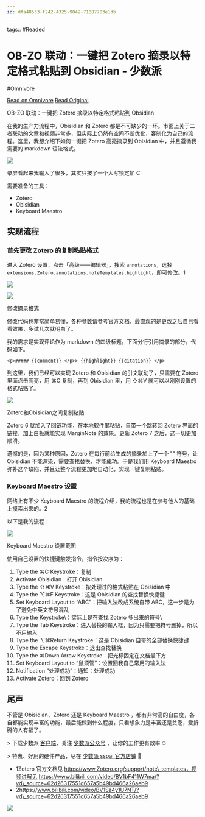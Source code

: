 ```yaml
---
id: dfa48533-f242-4325-9042-71087703e1db
---
```



tags::  #Readed 

# OB-ZO 联动：一键把 Zotero 摘录以特定格式粘贴到 Obsidian - 少数派
#Omnivore

[Read on Omnivore](https://omnivore.app/me/ob-zo-zotero-obsidian-18f6356be51)
[Read Original](https://sspai.com/post/82279)

OB-ZO 联动：一键把 Zotero 摘录以特定格式粘贴到 Obsidian

在我的生产力流程中，Obisidian 和 Zotero 都是不可缺少的一环。市面上关于二者联动的文章和视频非常多，但实际上仍然有空间不断优化，客制化为自己的流程。这里，我想介绍下如何一键把 Zotero 高亮摘录到 Obisidian 中，并且遵循我需要的 markdown 语法格式。

![](https://proxy-prod.omnivore-image-cache.app/0x0,s7ImcLS-arXxwxCtXuy5bMNBknP9hmDaPGG0jklFtw5g/https://cdn.sspai.com/2023/08/22/7d4145797f6a79236b0d9bd0b0f940d6.gif)

录屏看起来我输入了很多，其实只按了一个大写锁定加 C

需要准备的工具：

* Zotero
* Obisidian
* Keyboard Maestro

## 实现流程

### 首先更改 Zotero 的复制粘贴格式

进入 Zotero 设置，点击「高级——编辑器」，搜索 `annotations`，选择 `extensions.Zotero.annotations.noteTemplates.highlight`，即可修改。1

![](https://proxy-prod.omnivore-image-cache.app/0x0,sECqX7tERxRlcyJWrFLDiZK115eyF-59WT_Du4SWjwn8/https://cdn.sspai.com/2023/08/22/2f004bacccc2805f76d3d8b56f7466f0.png?imageView2/2/format/webp)

![](https://proxy-prod.omnivore-image-cache.app/0x0,sUu1TVBioOlSVwToueu9WG2nWoGbYvYgvSVJeDZiCZOY/https://cdn.sspai.com/2023/08/22/df8da5a13cf7d473943ec14915d29d1f.png?imageView2/2/format/webp)

修改摘录格式

修改代码也非常简单易懂，各种参数请参考官方文档，最直观的是更改之后自己看看效果，多试几次就明白了。

我的需求是实现评论作为 markdown 的四级标题，下面分行引用摘录的部分，代码如下。

```django
<p>##### {{comment}} </p>> {{highlight}} {{citation}} </p>
```

到这里，我们已经可以实现 Zotero 和 Obisidian 的引文联动了，只需要在 Zotero 里面点击高亮，用 ⌘C 复制，再到 Obisidian 里，用 ⇧⌘V 就可以以刚刚设置的格式粘贴了。

![](https://proxy-prod.omnivore-image-cache.app/0x0,sT6In07weHQQEeojQ3roo1Rino3T9KWDu4-C2Yyd6CuM/https://cdn.sspai.com/2023/08/22/2106838d345e7377c06d8b2001392049.gif)

Zotero和Obisidian之间复制粘贴

Zotero 6 就加入了回链功能，在本地软件里粘贴，自带一个跳转回 Zotero 界面的链接，加上白板就能实现 MarginNote 的效果。更新 Zotero 7 之后，这一切更加顺滑。

遗憾的是，因为某种原因，Zotero 在每行前给生成的摘录加上了一个 "" 符号，让 Obisidian 不能渲染，需要查找替换，才能成功。于是我们用 Keyboard Maestro 弥补这个缺陷，并且让整个流程更加地自动化，实现一键复制粘贴。

### Keyboard Maestro 设置

网络上有不少 Keyboard Maestro 的流程介绍，我的流程也是在参考他人的基础上摸索出来的。2

以下是我的流程：

![](https://proxy-prod.omnivore-image-cache.app/0x0,sAQ_biAwJ-FA0haO_MDqB_fqTkcWV0wVDSbRShV1D38U/https://cdn.sspai.com/2023/08/22/d44468e7a23922b53e21b2b73e0bbdf4.png?imageView2/2/format/webp)

Keyboard Maestro 设置截图

使用自己设置的快捷键触发指令，指令按次序为：

1. Type the ⌘C Keystroke：复制
2. Activate Obisidian：打开 Obisidian
3. Type the ⇧⌘V Keystroke：按处理过的格式粘贴在 Obisidian 中
4. Type the ⌥⌘F Keystroke：这是 Obisidian 的查找替换快捷键
5. Set Keyboard Layout to “ABC”：把输入法改成系统自带 ABC，这一步是为了避免中英文符号混乱
6. Type the Keystroke\\：实际上是在查找 Zotero 多出来的符号\\
7. Type the Tab Keystroke：进入替换的输入框，因为只需要把符号删掉，所以不用输入
8. Type the ⌥⌘Return Keystroke：这是 Obisidian 自带的全部替换快捷键
9. Type the Escape Keystroke：退出查找替换
10. Type the ⌘Down Arrow Keystroke：把光标固定在文档最下方
11. Set Keyboard Layout to “鼠须管”：设置回我自己常用的输入法
12. Notification “处理成功”：通知：处理成功
13. Activate Zotero：回到 Zotero

## 尾声

不管是 Obisidian、Zotero 还是 Keyboard Maestro ，都有非常高的自由度，各自都能实现丰富的功能，最后能做到什么程度，只看想象力是丰富还是贫乏，爱折腾的人有福了。

\> 下载少数派 [客户端](https://sspai.com/page/client)、关注 [少数派公众号](http://sspai.com/s/KEPQ) ，让你的工作更有效率 ⏱

\> 特惠、好用的硬件产品，尽在 [少数派 sspai 官方店铺](https://shop549593764.taobao.com/?spm=a230r.7195193.1997079397.2.2ddc7e0bPqKQHc) 🛒

* 1Zotero 官方文档见 https://www.Zotero.org/support/note\_templates，视频讲解见 https://www.bilibili.com/video/BV1bF411W7ma/?vd\_source=62d26317551d657a5b49bd466a26aeb9
* 2https://www.bilibili.com/video/BV1Sz4y1U7NT/?vd\_source=62d26317551d657a5b49bd466a26aeb9

[![](https://proxy-prod.omnivore-image-cache.app/0x0,sYafv6i3BXj_CVI8z8HC6jzQ2dVDx3HNevY5n-3X0P_I/https://cdn.sspai.com/2023/2/7/article/c8656602-8fa9-e7d4-2c78-767c454bfce8.jpg?imageMogr2/auto-orient/thumbnail/!1096x252r/gravity/center/crop/1096x252/format/webp/ignore-error/1)](https://sspai.com/a/XJRq3n)

